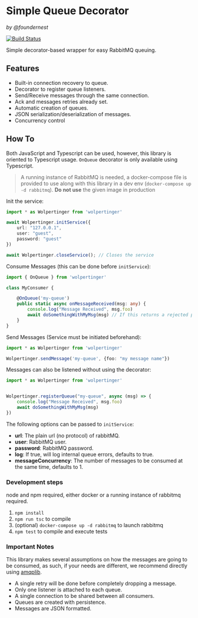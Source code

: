 Simple Queue Decorator
======================
_by @foundernest_

[![Build Status](https://travis-ci.org/foundernest/simple-queue-decorator.svg?branch=master)](https://travis-ci.org/foundernest/simple-queue-decorator)

Simple decorator-based wrapper for easy RabbitMQ queuing.

## Features

* Built-in connection recovery to queue.
* Decorator to register queue listeners.
* Send/Receive messages through the same connection.
* Ack and messages retries already set.
* Automatic creation of queues.
* JSON serialization/deserialization of messages.
* Concurrency control

## How To
Both JavaScript and Typescript can be used, however, this library is oriented to Typescript usage. `OnQueue` decorator is only available using Typescript.

> A running instance of RabbitMQ is needed, a docker-compose file is provided to use along with this library in a dev env (`docker-compose up -d rabbitmq`). **Do not use** the given image in production

Init the service:

```ts
import * as Wolpertinger from 'wolpertinger'

await Wolpertinger.initService({
    url: "127.0.0.1",
    user: "guest",
    password: "guest"
})

await Wolpertinger.closeService(); // Closes the service
```


Consume Messages (this can be done before `initService`):
```ts
import { OnQueue } from 'wolpertinger'

class MyConsumer {

    @OnQueue('my-queue')
    public static async onMessageReceived(msg: any) {
        console.log("Message Received", msg.foo)
        await doSomethingWithMyMsg(msg) // If this returns a rejected promise, message will be re-queued once
    }
}
```

Send Messages (Service must be initiated beforehand):

```ts
import * as Wolpertinger from 'wolpertinger'

Wolpertinger.sendMessage('my-queue', {foo: "my message name"})

```

Messages can also be listened without using the decorator:

```ts
import * as Wolpertinger from 'wolpertinger'


Wolpertinger.registerQueue("my-queue", async (msg) => {
    console.log("Message Received", msg.foo)
    await doSomethingWithMyMsg(msg)
})
```


The following options can be passed to `initService`:

* **url**: The plain url (no protocol) of rabbitMQ.
* **user**: RabbitMQ user.
* **password**: RabbitMQ password.
* **log**: If true, will log internal queue errors, defaults to true.
* **messageConcurrency**: The number of messages to be consumed at the same time, defaults to 1.

### Development steps
node and npm required, either docker or a running instance of rabbitmq required.

1. `npm install`
2. `npm run tsc` to compile
3. (optional) `docker-compose up -d rabbitmq` to launch rabbitmq
4. `npm test` to compile and execute tests

### Important Notes

This library makes several assumptions on how the messages are going to be consumed, as such, if your needs are different, we recommend directly using [amqplib](https://www.npmjs.com/package/amqplib).

* A single retry will be done before completely dropping a message.
* Only one listener is attached to each queue.
* A single connection to be shared between all consumers.
* Queues are created with persistence.
* Messages are JSON formatted.
